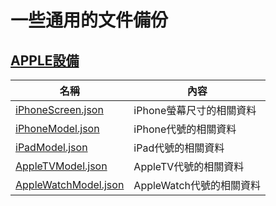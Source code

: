 # 一些通用的文件備份

## [APPLE設備](https://www.ios-resolution.com/)
|名稱|內容|
|-|-|
|[iPhoneScreen.json](https://everymac.com/ultimate-mac-lookup/?search_keywords=iPhone16,1)|iPhone螢幕尺寸的相關資料|
|[iPhoneModel.json](https://useyourloaf.com/blog/iphone-16-screen-sizes/)|iPhone代號的相關資料|
|[iPadModel.json](https://xcodereleases.com/)|iPad代號的相關資料|
|[AppleTVModel.json](https://www.theiphonewiki.com/wiki/Models)|AppleTV代號的相關資料|
|[AppleWatchModel.json](https://iosref.com/)|AppleWatch代號的相關資料|
